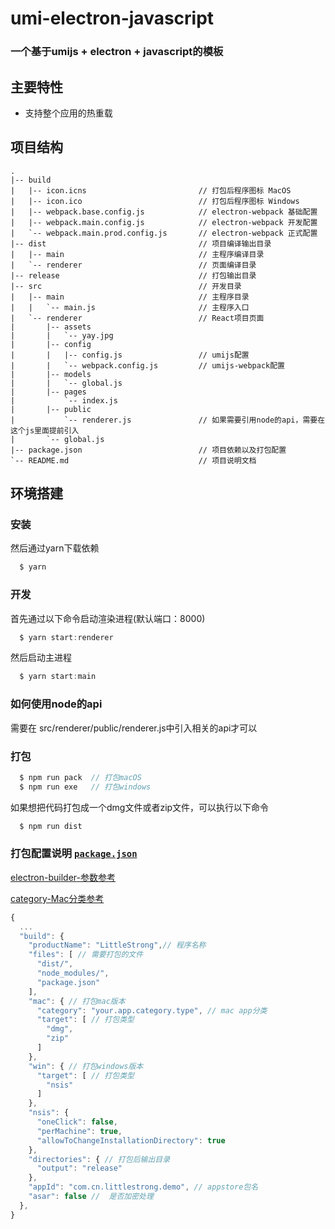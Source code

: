 # umi-electron-javascript

### 一个基于umijs + electron + javascript的模板

## 主要特性
- 支持整个应用的热重载

## 项目结构

```ssh
.
|-- build
|   |-- icon.icns                         // 打包后程序图标 MacOS
|   |-- icon.ico                          // 打包后程序图标 Windows
|   |-- webpack.base.config.js            // electron-webpack 基础配置
|   |-- webpack.main.config.js            // electron-webpack 开发配置
|   `-- webpack.main.prod.config.js       // electron-webpack 正式配置
|-- dist                                  // 项目编译输出目录
|   |-- main                              // 主程序编译目录
|   `-- renderer                          // 页面编译目录
|-- release                               // 打包输出目录
|-- src                                   // 开发目录
|   |-- main                              // 主程序目录
|   |   `-- main.js                       // 主程序入口
|   `-- renderer                          // React项目页面
|       |-- assets
|       |   `-- yay.jpg
|       |-- config
|       |   |-- config.js                 // umijs配置
|       |   `-- webpack.config.js         // umijs-webpack配置
|       |-- models
|       |   `-- global.js
|       |-- pages
|           `-- index.js
|       |-- public
|           `-- renderer.js               // 如果需要引用node的api，需要在这个js里面提前引入
|       `-- global.js
|-- package.json                          // 项目依赖以及打包配置
`-- README.md                             // 项目说明文档
```

## 环境搭建
### 安装

然后通过yarn下载依赖

```javascript
  $ yarn
```

### 开发

首先通过以下命令启动渲染进程(默认端口：8000)

```javascript
  $ yarn start:renderer
```

然后启动主进程

```javascript
  $ yarn start:main
```

### 如何使用node的api

需要在 src/renderer/public/renderer.js中引入相关的api才可以

### 打包

```javascript
  $ npm run pack  // 打包macOS
  $ npm run exe   // 打包windows
```

如果想把代码打包成一个dmg文件或者zip文件，可以执行以下命令

```javascript
  $ npm run dist
```

### 打包配置说明 [`package.json`](./package.json)

[electron-builder-参数参考](https://www.electron.build/configuration/configuration) 

[category-Mac分类参考](https://developer.apple.com/library/ios/documentation/General/Reference/InfoPlistKeyReference/Articles/LaunchServicesKeys.html#//apple_ref/doc/uid/TP40009250-SW8)

```js
{
  ...
  "build": {
    "productName": "LittleStrong",// 程序名称
    "files": [ // 需要打包的文件
      "dist/",
      "node_modules/",
      "package.json"
    ],
    "mac": { // 打包mac版本
      "category": "your.app.category.type", // mac app分类 
      "target": [ // 打包类型
        "dmg",
        "zip"
      ]
    },
    "win": { // 打包windows版本
      "target": [ // 打包类型
        "nsis"
      ]
    },
    "nsis": {
      "oneClick": false,
      "perMachine": true,
      "allowToChangeInstallationDirectory": true
    },
    "directories": { // 打包后输出目录
      "output": "release"
    },
    "appId": "com.cn.littlestrong.demo", // appstore包名
    "asar": false //  是否加密处理
  },
}
```
